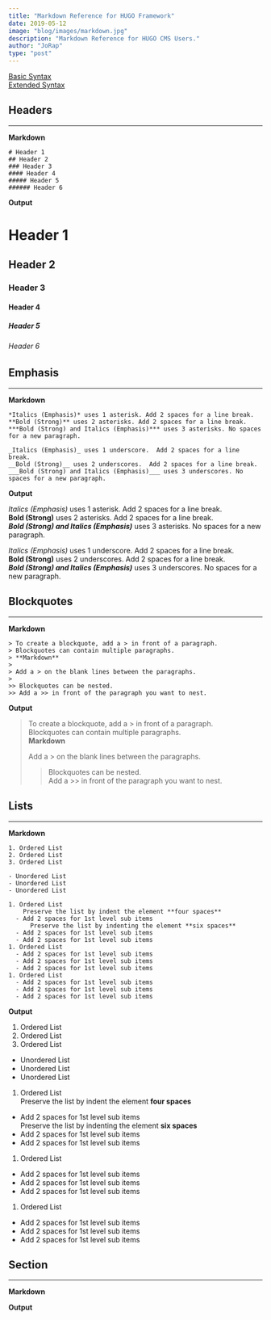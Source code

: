 ```yaml
---
title: "Markdown Reference for HUGO Framework"
date: 2019-05-12
image: "blog/images/markdown.jpg"
description: "Markdown Reference for HUGO CMS Users."
author: "JoRap"
type: "post"
---
```


[Basic Syntax](https://www.markdownguide.org/basic-syntax)  
[Extended Syntax](https://www.markdownguide.org/extended-syntax)

## Headers
---
**Markdown**

```
# Header 1
## Header 2
### Header 3
#### Header 4
##### Header 5
###### Header 6
```

**Output**

# Header 1
## Header 2
### Header 3
#### Header 4
##### Header 5
###### Header 6

## Emphasis
---
**Markdown**

```
*Italics (Emphasis)* uses 1 asterisk. Add 2 spaces for a line break.  
**Bold (Strong)** uses 2 asterisks. Add 2 spaces for a line break.    
***Bold (Strong) and Italics (Emphasis)*** uses 3 asterisks. No spaces for a new paragraph.

_Italics (Emphasis)_ uses 1 underscore.  Add 2 spaces for a line break.  
__Bold (Strong)__ uses 2 underscores.  Add 2 spaces for a line break.  
___Bold (Strong) and Italics (Emphasis)___ uses 3 underscores. No spaces for a new paragraph.
```

**Output**

*Italics (Emphasis)* uses 1 asterisk. Add 2 spaces for a line break.  
**Bold (Strong)** uses 2 asterisks. Add 2 spaces for a line break.    
***Bold (Strong) and Italics (Emphasis)*** uses 3 asterisks. No spaces for a new paragraph.

_Italics (Emphasis)_ uses 1 underscore.  Add 2 spaces for a line break.  
__Bold (Strong)__ uses 2 underscores.  Add 2 spaces for a line break.  
___Bold (Strong) and Italics (Emphasis)___ uses 3 underscores. No spaces for a new paragraph.

## Blockquotes
---
**Markdown**
```
> To create a blockquote, add a > in front of a paragraph.  
> Blockquotes can contain multiple paragraphs.  
> **Markdown**
> 
> Add a > on the blank lines between the paragraphs.
> 
>> Blockquotes can be nested.  
>> Add a >> in front of the paragraph you want to nest.
```

**Output**

> To create a blockquote, add a > in front of a paragraph.  
> Blockquotes can contain multiple paragraphs.  
> **Markdown**
> 
> Add a > on the blank lines between the paragraphs.
> 
>> Blockquotes can be nested.  
>> Add a >> in front of the paragraph you want to nest.

## Lists
---
**Markdown**
```
1. Ordered List
2. Ordered List
3. Ordered List

- Unordered List
- Unordered List
- Unordered List

1. Ordered List  
    Preserve the list by indent the element **four spaces**
  - Add 2 spaces for 1st level sub items  
      Preserve the list by indenting the element **six spaces**
  - Add 2 spaces for 1st level sub items
  - Add 2 spaces for 1st level sub items
1. Ordered List
  - Add 2 spaces for 1st level sub items
  - Add 2 spaces for 1st level sub items
  - Add 2 spaces for 1st level sub items
1. Ordered List
  - Add 2 spaces for 1st level sub items
  - Add 2 spaces for 1st level sub items
  - Add 2 spaces for 1st level sub items
```

**Output**

1. Ordered List
2. Ordered List
3. Ordered List

- Unordered List
- Unordered List
- Unordered List

1. Ordered List  
    Preserve the list by indent the element **four spaces**
  - Add 2 spaces for 1st level sub items  
      Preserve the list by indenting the element **six spaces**
  - Add 2 spaces for 1st level sub items
  - Add 2 spaces for 1st level sub items
1. Ordered List
  - Add 2 spaces for 1st level sub items
  - Add 2 spaces for 1st level sub items
  - Add 2 spaces for 1st level sub items
1. Ordered List
  - Add 2 spaces for 1st level sub items
  - Add 2 spaces for 1st level sub items
  - Add 2 spaces for 1st level sub items

## Section
---
**Markdown**

**Output**
